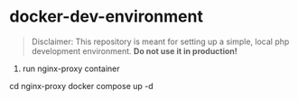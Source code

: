 # docker-dev-environment

> Disclaimer: This repository is meant for setting up a simple, local php development environment. __Do not use it in production!__

1. run nginx-proxy container


cd nginx-proxy
docker compose up -d


